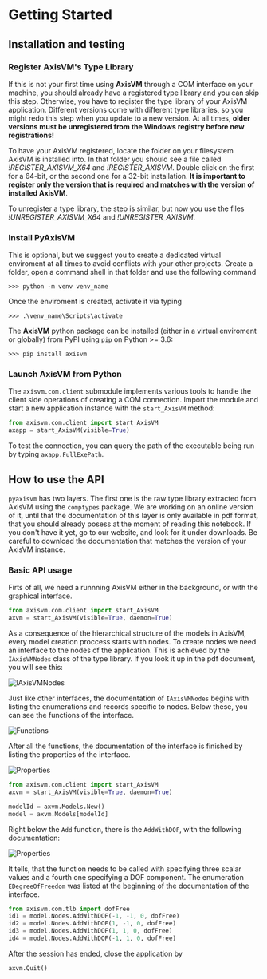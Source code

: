 # Getting Started

## Installation and testing

### Register AxisVM's Type Library

If this is not your first time using **AxisVM** through a COM interface on your machine, you should already have a registered type library and you can skip this step. Otherwise, you have to register the type library of your AxisVM application. Different versions come with different type libraries, so you might redo this step when you update to a new version. At all times, **older versions must be unregistered from the Windows registry before new registrations!**

To have your AxisVM registered, locate the folder on your filesystem AxisVM is installed into. In that folder you should see a file called *!REGISTER_AXISVM_X64* and *!REGISTER_AXISVM*. Double click on the first for a 64-bit, or the second one for a 32-bit installation. **It is important to register only the version that is required and matches with the version of installed AxisVM**.

To unregister a type library, the step is similar, but now you use the files *!UNREGISTER_AXISVM_X64* and *!UNREGISTER_AXISVM*.

### Install PyAxisVM

This is optional, but we suggest you to create a dedicated virtual enviroment at all times to avoid conflicts with your other projects. Create a folder, open a command shell in that folder and use the following command

```console
>>> python -m venv venv_name
```

Once the enviroment is created, activate it via typing

```console
>>> .\venv_name\Scripts\activate
```

The **AxisVM** python package can be installed (either in a virtual enviroment or globally) from PyPI using `pip` on Python >= 3.6:

```console
>>> pip install axisvm
```

### Launch AxisVM from Python

The `axisvm.com.client` submodule implements various tools to handle the client side operations of creating a COM connection. Import the module and start a new application instance with the `start_AxisVM` method:

```python
from axisvm.com.client import start_AxisVM
axapp = start_AxisVM(visible=True)
```

To test the connection, you can query the path of the executable being run by typing `axapp.FullExePath`.

## How to use the API

`pyaxisvm` has two layers. The first one is the raw type library extracted from AxisVM using the `comptypes` package. We are working on an online version of it, until that the documentation of this layer is only available in pdf format, that you should already posess at the moment of reading this notebook. If you don't have it yet, go to our website, and look for it under downloads. Be careful to download the documentation that matches the version of your AxisVM instance.

### Basic API usage

Firts of all, we need a runnning AxisVM either in the background, or with the graphical interface.

```python
from axisvm.com.client import start_AxisVM
axvm = start_AxisVM(visible=True, daemon=True)
```

As a consequence of the hierarchical structure of the models in AxisVM, every model creation proccess starts with nodes. To create nodes we need an interface to the nodes of the application. This is achieved by the `IAxisVMNodes` class of the type library. If you look it up in the pdf document, you will see this:

![IAxisVMNodes](IAxisVMNodes.png)

Just like other interfaces, the documentation of `IAxisVMNodes` begins with listing the enumerations and records specific to nodes. Below these, you can see the functions of the interface.

![Functions](IAxisVMNodes_Functions.png)

After all the functions, the documentation of the interface is finished by listing the properties of the interface.

![Properties](IAxisVMNodes_Properties.png)

```python
from axisvm.com.client import start_AxisVM
axvm = start_AxisVM(visible=True, daemon=True)

modelId = axvm.Models.New()
model = axvm.Models[modelId]
```

Right below the `Add` function, there is the `AddWithDOF`, with the following documentation:

![Properties](IAxisVMNodes_AddWithDof.png)

It tells, that the function needs to be called with specifying three scalar values and a fourth one specifying a DOF component. The enumeration `EDegreeOfFreedom` was listed at the beginning of the documentation of the interface.

```python
from axisvm.com.tlb import dofFree
id1 = model.Nodes.AddWithDOF(-1, -1, 0, dofFree)
id2 = model.Nodes.AddWithDOF(1, -1, 0, dofFree)
id3 = model.Nodes.AddWithDOF(1, 1, 0, dofFree)
id4 = model.Nodes.AddWithDOF(-1, 1, 0, dofFree)
```

After the session has ended, close the application by

```python
axvm.Quit()
```

